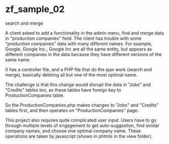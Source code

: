 zf_sample_02
============

search and merge

A client asked to add a functionality in the admin menu, find and merge data in "production companies" field. The client has trouble with some "production companies" data with many different names. For example, Google, Google Inc., Google Inc are all the same entity, but appears as different companies in the data because they have different versions of the same name. 

It has a controller file, and a PHP file that do the ajax work (search and merge), basically deleting all but one of the most optimal name.

The challenge is that this change would disrupt the data in "Jobs" and "Credits" tables too, as these tables have foreign key to ProductionCompanies table.

So the ProductionCompanies.php makes changes to "Jobs" and "Credits" tables first, and then operates on "ProductionCompanies" page.


This project also requires quite complicated user input. Users have to go through multiple levels of engagement to get auto-suggestion, find similar company names, and choose one optimal company name. These operations are taken by javascript (shown in phtmls in the view folder).


